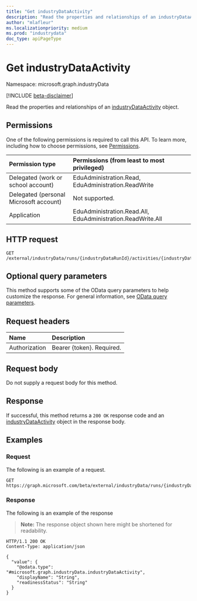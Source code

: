 ```yaml
---
title: "Get industryDataActivity"
description: "Read the properties and relationships of an industryDataActivity object."
author: "mlafleur"
ms.localizationpriority: medium
ms.prod: "industrydata"
doc_type: apiPageType
---
```


# Get industryDataActivity

Namespace: microsoft.graph.industryData

[!INCLUDE [beta-disclaimer](../../includes/beta-disclaimer.md)]

Read the properties and relationships of an [industryDataActivity](../resources/industrydata-industrydataactivity.md) object.

## Permissions

One of the following permissions is required to call this API. To learn more, including how to choose permissions, see [Permissions](/graph/permissions-reference).

| Permission type                        | Permissions (from least to most privileged)                 |
| :------------------------------------- | :---------------------------------------------------------- |
| Delegated (work or school account)     | EduAdministration.Read, EduAdministration.ReadWrite         |
| Delegated (personal Microsoft account) | Not supported.                                              |
| Application                            | EduAdministration.Read.All, EduAdministration.ReadWrite.All |

## HTTP request

<!-- {
  "blockType": "ignored"
}
-->

```http
GET /external/industryData/runs/{industryDataRunId}/activities/{industryDataRunActivityId}/activity
```

## Optional query parameters

This method supports some of the OData query parameters to help customize the response. For general information, see [OData query parameters](/graph/query-parameters).

## Request headers

| Name          | Description               |
| :------------ | :------------------------ |
| Authorization | Bearer {token}. Required. |

## Request body

Do not supply a request body for this method.

## Response

If successful, this method returns a `200 OK` response code and an [industryDataActivity](../resources/industrydata-industrydataactivity.md) object in the response body.

## Examples

### Request

The following is an example of a request.

<!-- {
  "blockType": "request",
  "name": "get_industrydataactivity"
}
-->

```http
GET https://graph.microsoft.com/beta/external/industryData/runs/{industryDataRunId}/activities/{industryDataRunActivityId}/activity
```

### Response

The following is an example of the response

> **Note:** The response object shown here might be shortened for readability.

<!-- {
  "blockType": "response",
  "truncated": true,
  "@odata.type": "microsoft.graph.industryData.industryDataActivity"
}
-->

```http
HTTP/1.1 200 OK
Content-Type: application/json

{
  "value": {
    "@odata.type": "#microsoft.graph.industryData.industryDataActivity",
    "displayName": "String",
    "readinessStatus": "String"
  }
}
```
